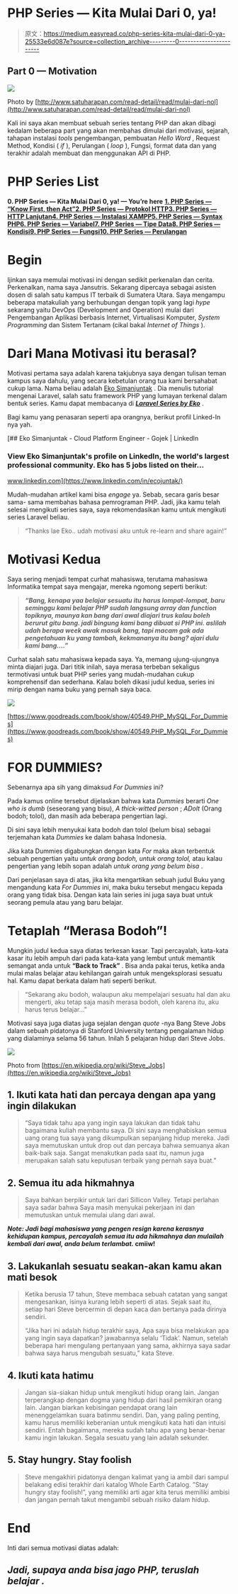 # PHP Series — Kita Mulai Dari 0, ya!

> 原文：<https://medium.easyread.co/php-series-kita-mulai-dari-0-ya-25533e6d087e?source=collection_archive---------0----------------------->

## Part 0 — Motivation

![](img/bf492910bba1c5571730f27716c33be7.png)

Photo by [http://www.satuharapan.com/read-detail/read/mulai-dari-nol](http://www.satuharapan.com/read-detail/read/mulai-dari-nol)

Kali ini saya akan membuat sebuah series tentang PHP dan akan dibagi kedalam beberapa part yang akan membahas dimulai dari motivasi, sejarah, tahapan instalasi *tools* pengembangan, pembuatan *Hello Word* , Request Method, Kondisi ( *if* ), Perulangan ( *loop* ), Fungsi, format data dan yang terakhir adalah membuat dan menggunakan API di PHP.

# PHP Series List

**0\. PHP Series — Kita Mulai Dari 0, ya! — You’re here** [**1\. PHP Series — “Know First, then Act”**](https://medium.com/easyread/php-series-think-first-then-act-f1345edc3dea)[**2\. PHP Series — Protokol HTTP**](https://medium.com/easyread/php-series-protokol-http-6f1303940115)[**3\. PHP Series — HTTP Lanjutan**](https://medium.com/easyread/php-series-http-lanjutan-a55e8ab4637d)[**4\. PHP Series — Instalasi XAMPP**](https://medium.com/easyread/php-series-instalasi-xampp-c19f1bf106a9)[**5\. PHP Series — Syntax PHP**](https://medium.com/easyread/php-series-belajar-php-dasar-27221541978c)[**6\. PHP Series — Variabel**](https://medium.com/easyread/php-series-variabel-3986f58b88d1)[**7\. PHP Series — Tipe Data**](https://medium.com/easyread/php-series-tipe-data-7d389bd5d5eb)[**8\. PHP Series — Kondisi**](https://medium.com/easyread/php-series-kondisi-33f8812a380d)[**9\. PHP Series — Fungsi**](https://medium.com/easyread/php-series-fungsi-4f44b612ab96)[**10\. PHP Series — Perulangan**](https://medium.com/easyread/php-series-perulangan-385d952e9c8a)

# Begin

Ijinkan saya memulai motivasi ini dengan sedikit perkenalan dan cerita. Perkenalkan, nama saya Jansutris. Sekarang dipercaya sebagai asisten dosen di salah satu kampus IT terbaik di Sumatera Utara. Saya mengampu beberapa matakuliah yang berhubungan dengan topik yang lagi *hype* sekarang yaitu DevOps (Development and Operation) mulai dari Pengembangan Aplikasi berbasis Internet, Virtualisasi Komputer, *System Programming* dan Sistem Tertanam (cikal bakal *Internet of Things* ).

# **Dari Mana Motivasi itu berasal?**

Motivasi pertama saya adalah karena takjubnya saya dengan tulisan teman kampus saya dahulu, yang secara kebetulan orang tua kami bersahabat cukup lama. Nama beliau adalah [Eko Simanjuntak](https://medium.com/u/efc3b4ea41af?source=post_page-----25533e6d087e--------------------------------) . Dia menulis tutorial mengenai Laravel, salah satu framework PHP yang lumayan terkenal dalam bentuk series. Kamu dapat membacanya di [***Laravel Series by Eko***](https://medium.com/easyread/laravel-series/home) .

Bagi kamu yang penasaran seperti apa orangnya, berikut profil Linked-In nya yah.

 [## Eko Simanjuntak - Cloud Platform Engineer - Gojek | LinkedIn

### View Eko Simanjuntak's profile on LinkedIn, the world's largest professional community. Eko has 5 jobs listed on their…

www.linkedin.com](https://www.linkedin.com/in/ecojuntak/) 

Mudah-mudahan artikel kami bisa *engage* ya. Sebab, secara garis besar sama- sama membahas bahasa pemrograman PHP. Jadi, jika kamu telah selesai mengikuti series saya, saya rekomendasikan kamu untuk mengikuti series Laravel beliau.

> “Thanks lae Eko.. udah motivasi aku untuk re-learn and share again!”

# **Motivasi Kedua**

Saya sering menjadi tempat curhat mahasiswa, terutama mahasiswa Informatika tempat saya mengajar, mereka ngomong seperti berikut:

> ***“Bang, kenapa yaa belajar sesuatu itu harus lompat-lompat, baru seminggu kami belajar PHP sudah langsung array dan function topiknya, maunya kan bang dari awal diajari trus kalau boleh berurut gitu bang. jadi bingung kami bang dibuat si PHP ini. aslilah udah berapa week awak masuk bang, tapi macam gak ada pengetahuan ku yang tambah, kekmananya itu bang? ajari dulu kami bang….”***

Curhat salah satu mahasiswa kepada saya. Ya, memang ujung-ujungnya minta diajari juga. Dari titik inilah, saya merasa terbeban sekaligus termotivasi untuk buat PHP series yang mudah-mudahan cukup komprehensif dan sederhana. Kalau boleh dikasi judul kedua, series ini mirip dengan nama buku yang pernah saya baca.

![](img/50340ae17ac98ce7e51b40cd47489bb8.png)

[https://www.goodreads.com/book/show/40549.PHP_MySQL_For_Dummies](https://www.goodreads.com/book/show/40549.PHP_MySQL_For_Dummies)

# FOR DUMMIES?

Sebenarnya apa sih yang dimaksud *For Dummies* ini?

Pada kamus online tersebut dijelaskan bahwa kata *Dummies* berarti *One who is dumb* (seseorang yang bisu), *A thick-witted person* ; *ADolt* (Orang bodoh; tolol), dan masih ada beberapa pengertian lagi.

Di sini saya lebih menyukai kata bodoh dan tolol (belum bisa) sebagai terjemahan kata *Dummies* ke dalam bahasa Indonesia.

Jika kata Dummies digabungkan dengan kata *For* maka akan terbentuk sebuah pengertian yaitu *untuk orang bodoh, untuk orang tolol,* atau kalau pengertian yang lebih sopan adalah *untuk orang yang belum bisa* .

Dari penjelasan saya di atas, jika kita mengartikan sebuah judul Buku yang mengandung kata *For Dummies* ini, maka buku tersebut mengacu kepada orang yang tidak bisa. Dengan kata lain series ini juga saya buat untuk seorang pemula atau yang baru belajar.

# Tetaplah “Merasa Bodoh”!

Mungkin judul kedua saya diatas terkesan kasar. Tapi percayalah, kata-kata kasar itu lebih ampuh dari pada kata-kata yang lembut untuk memantik semangat anda untuk **“Back to Track”** . Bisa anda pakai terus, ketika anda mulai malas belajar atau kehilangan gairah untuk mengeksplorasi sesuatu hal. Kamu dapat berkata dalam hati seperti berikut.

> “Sekarang aku bodoh, walaupun aku mempelajari sesuatu hal dan aku mengerti, aku tetap saja masih merasa bodoh, oleh karena itu, aku harus terus belajar…”

Motivasi saya juga diatas juga sejalan dengan *quote* -nya Bang Steve Jobs dalam sebuah pidatonya di Stanford University tentang pengalaman hidup yang dialaminya selama 56 tahun. Inilah 5 pelajaran hidup dari Steve Jobs.

![](img/16a2f90f8235ffdd6a568dfc038dbb94.png)

Photo from [https://en.wikipedia.org/wiki/Steve_Jobs](https://en.wikipedia.org/wiki/Steve_Jobs)

## 1\. Ikuti kata hati dan percaya dengan apa yang ingin dilakukan

> “Saya tidak tahu apa yang ingin saya lakukan dan tidak tahu bagaimana kuliah membantu saya. Di sini saya menghabiskan semua uang orang tua saya yang dikumpulkan sepanjang hidup mereka. Jadi saya memutuskan untuk drop out dan percaya bahwa semuanya akan baik-baik saja. Sangat menakutkan pada saat itu, namun juga merupakan salah satu keputusan terbaik yang pernah saya buat.”

## 2\. Semua itu ada hikmahnya

> Saya bahkan berpikir untuk lari dari Sillicon Valley. Tetapi perlahan saya sadar bahwa Saya masih menyukai pekerjaan ini dan memutuskan untuk memulai ulang dari awal.

***Note: Jadi bagi mahasiswa yang pengen resign karena kerasnya kehidupan kampus, percayalah semua itu ada hikmahnya dan mulailah kembali dari awal, anda belum terlambat.* cmiiw!**

## 3\. Lakukanlah sesuatu seakan-akan kamu akan mati besok

> Ketika berusia 17 tahun, Steve membaca sebuah catatan yang sangat mengesankan, isinya kurang lebih seperti di atas. Sejak saat itu, setiap hari Steve bercermin di depan kaca dan bertanya pada dirinya sendiri.
> 
> “Jika hari ini adalah hidup terakhir saya, Apa saya bisa melakukan apa yang ingin saya dapatkan? jawabannya selalu ‘Tidak’. Namun, setelah beberapa hari mengulang pertanyaan yang sama, akhirnya saya sadar bahwa saya harus mengubah sesuatu,” kata Steve.

## 4\. Ikuti kata hatimu

> Jangan sia-siakan hidup untuk mengikuti hidup orang lain. Jangan terperangkap dengan dogma yang hidup dari hasil pemikiran orang lain. Jangan biarkan kebisingan pendapat orang lain menenggelamkan suara batinmu sendiri. Dan, yang paling penting, kamu harus memiliki keberanian untuk mengikuti kata hati dan intuisi sendiri. Entah bagaimana, mereka sudah tahu apa yang benar-benar kamu ingin lakukan. Segala sesuatu yang lain adalah sekunder.

## 5\. Stay hungry. Stay foolish

> Steve mengakhiri pidatonya dengan kalimat yang ia ambil dari sampul belakang edisi terakhir dari katalog Whole Earth Catalog. ”Stay hungry stay foolish!”, yang memiliki arti agar kita terus memiliki ambisi dan jangan pernah takut mengambil sebuah risiko dalam hidup.

# End

Inti dari semua motivasi diatas adalah:

## *Jadi, supaya anda bisa jago PHP, teruslah belajar* ***.***